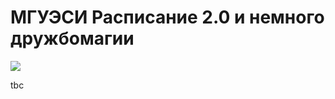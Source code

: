 МГУЭСИ Расписание 2.0 и немного дружбомагии
==============
<img src="https://zima57d.storage.yandex.net/rdisk/76dd721c74344642e57ccb92cb780a69/mpfs/nPvfdvtXh7NJQiuOwpIK2eZR-k3Iz51ENA1XZzW8m-yJzS8u1oRW1e57jZWF53PbPKLI05RPusp1_xhO_gyg_A==?uid=0&filename=my-little-pony-friendship-is-magic-images-6.jpg&disposition=inline&hash=&limit=0&content_type=image%2Fjpeg&rtoken=406134768ab389944e3651f10b717429&rtimestamp=540f2a96&force_default=no"></img>

tbc
